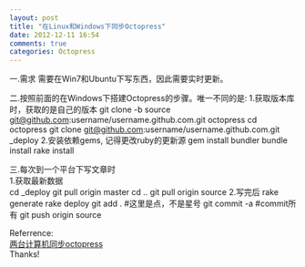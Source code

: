 ```yaml
---
layout: post
title: "在Linux和Windows下同步Octopress"
date: 2012-12-11 16:54
comments: true
categories: Octopress
---
```

一.需求
    需要在Win7和Ubuntu下写东西，因此需要实时更新。
	
二.按照前面的在Windows下搭建Octopress的步骤。唯一不同的是:
   1.获取版本库时，获取的是自己的版本
    git clone -b source git@github.com:username/username.github.com.git octopress
	cd octopress
	git clone git@github.com:username/username.github.com.git _deploy
   2.安装依赖gems, 记得更改ruby的更新源
    gem install bundler
	bundle install
	rake install
<!-- more -->	
三.每次到一个平台下写文章时    
   1.获取最新数据   
    cd _deploy
	git pull origin master
	cd ..
	git pull origin source
   2.写完后
    rake generate
	rake deploy
	git add .   #这里是点，不是星号
	git commit -a   #commit所有
	git push origin source
	
Referrence:       
  [两台计算机同步octopress](http://note.softrayn.com/blog/2012/07/two-pc-sync-octopress/)   
  Thanks!
